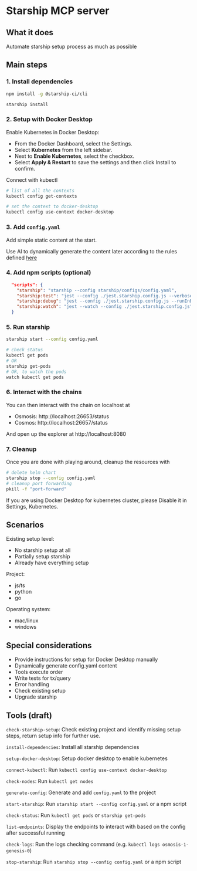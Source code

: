 # Starship MCP server

## What it does

Automate starship setup process as much as possible

## Main steps

### 1. Install dependencies

```sh
npm install -g @starship-ci/cli

starship install
```

### 2. Setup with Docker Desktop

Enable Kubernetes in Docker Desktop:

- From the Docker Dashboard, select the Settings.
- Select **Kubernetes** from the left sidebar.
- Next to **Enable Kubernetes**, select the checkbox.
- Select **Apply & Restart** to save the settings and then click Install to confirm.

Connect with kubectl

```sh
# list of all the contexts
kubectl config get-contexts

# set the context to docker-desktop
kubectl config use-context docker-desktop
```

### 3. Add `config.yaml`

Add simple static content at the start.

Use AI to dynamically generate the content later according to the rules defined [here](https://docs.hyperweb.io/starship/config)

### 4. Add npm scripts (optional)

```json
  "scripts": {
    "starship": "starship --config starship/configs/config.yaml",
    "starship:test": "jest --config ./jest.starship.config.js --verbose --bail",
    "starship:debug": "jest --config ./jest.starship.config.js --runInBand --verbose --bail",
    "starship:watch": "jest --watch --config ./jest.starship.config.js"
  }
```

### 5. Run starship

```sh
starship start --config config.yaml

# check status
kubectl get pods
# OR
starship get-pods
# OR, to watch the pods
watch kubectl get pods
```

### 6. Interact with the chains

You can then interact with the chain on localhost at

- Osmosis: http://localhost:26653/status
- Cosmos: http://localhost:26657/status

And open up the explorer at http://localhost:8080

### 7. Cleanup

Once you are done with playing around, cleanup the resources with

```sh
# delete helm chart
starship stop --config config.yaml
# cleanup port forwarding
pkill -f "port-forward"
```

If you are using Docker Desktop for kubernetes cluster, please Disable it in Settings, Kubernetes.

## Scenarios

Existing setup level:

- No starship setup at all
- Partially setup starship
- Already have everything setup

Project:

- js/ts
- python
- go

Operating system:

- mac/linux
- windows

## Special considerations

- Provide instructions for setup for Docker Desktop manually
- Dynamically generate config.yaml content
- Tools execute order
- Write tests for tx/query
- Error handling
- Check existing setup
- Upgrade starship

## Tools (draft)

`check-starship-setup`:
Check existing project and identify missing setup steps, return setup info for further use.

`install-dependencies`:
Install all starship dependencies

`setup-docker-desktop`:
Setup docker desktop to enable kubernetes

`connect-kubectl`:
Run `kubectl config use-context docker-desktop`

`check-nodes`:
Run `kubectl get nodes`

`generate-config`:
Generate and add `config.yaml` to the project

`start-starship`:
Run `starship start --config config.yaml` or a npm script

`check-status`:
Run `kubectl get pods` or `starship get-pods`

`list-endpoints`:
Display the endpoints to interact with based on the config after successful running

`check-logs`:
Run the logs checking command (e.g. `kubectl logs osmosis-1-genesis-0`)

`stop-starship`:
Run `starship stop --config config.yaml` or a npm script
